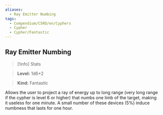 ```yaml
---
aliases:
  - Ray Emitter Numbing
tags:
  - Compendium/CSRD/en/Cyphers
  - Cypher
  - Cypher/Fantastic
---
```

  
    
## Ray Emitter Numbing    
>[!info] Stats    
> **Level:** 1d6+2    
> **Kind:** Fantastic  
    
Allows the user to project a ray of energy up to long range (very long range if the cypher is level 6 or higher) that numbs one limb of the target, making it useless for one minute. A small number of these devices (5%) induce numbness that lasts for one hour.